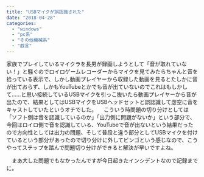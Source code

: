 ```yaml
---
title: "USBマイクが誤認識された"
date: "2018-04-28"
categories: 
  - "windows"
  - "pc系"
  - "その他機械系"
  - "戯言"
---
```


家族でプレイしているマイクラを長男が録画しようとして「音が取れていない！」と騒ぐのでロイロゲームレコーダーからマイクを見てみたらちゃんと音を拾っている表示で、しかし動画プレイヤーから収録した動画を見るとたしかに音が出ておらず、しかもYouTubeとかでも音が出ていないのでこれはもしかして……と思い接続しているUSBマイクを引っこ抜いたら動画プレイヤーから音が出たので、結果としてはUSBマイクをUSBヘッドセットと誤認識して虚空に音をキャストしていたというオチでした。 　こういう時問題の切り分けとしては「ソフト側は音を認識しているのか」「出力側に問題がないか」という部分で、今回はロイロ側で音を認識している、YouTubeで音が出ないという結果だったので方向性としては出力の問題、そして普段と違う部分としてUSBマイクを付けているという部分があったので切り分けに外してビンゴという感じなので、こうやってステップを踏んで問題切り分けができると解決が早いですよね。

　まあ大した問題でもなかったんですが今日起きたインシデントなので記録までに。
